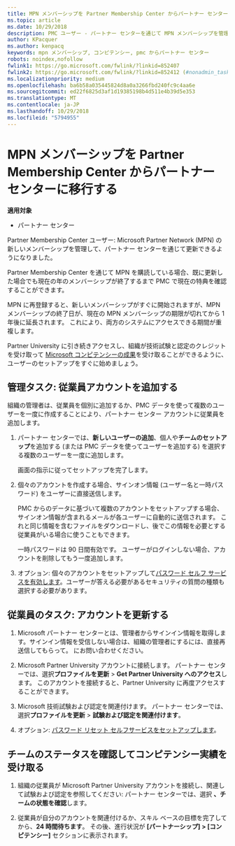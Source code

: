```yaml
---
title: MPN メンバーシップを Partner Membership Center からパートナー センターに移行する
ms.topic: article
ms.date: 10/29/2018
description: PMC ユーザー - パートナー センターを通じて MPN メンバーシップを管理できるようになりました。 次の手順に従ってください。
author: KPacquer
ms.author: kenpacq
keywords: mpn メンバーシップ, コンピテンシー, pmc からパートナー センター
robots: noindex,nofollow
fwlink1: https://go.microsoft.com/fwlink/?linkid=852407
fwlink2: https://go.microsoft.com/fwlink/?linkid=852412 (#nonadmin_tasks)
ms.localizationpriority: medium
ms.openlocfilehash: ba6b58a035445824d8a0a3266fbd240fc9c4aa6e
ms.sourcegitcommit: ed22f6825d3af1d19385198b4d511e4b39d5e353
ms.translationtype: MT
ms.contentlocale: ja-JP
ms.lasthandoff: 10/29/2018
ms.locfileid: "5794955"
---
```

# <a name="transition-your-mpn-membership-from-partner-membership-center-to-partner-center"></a>MPN メンバーシップを Partner Membership Center からパートナー センターに移行する

**適用対象**
-  パートナー センター

Partner Membership Center ユーザー: Microsoft Partner Network (MPN) の新しいメンバーシップを管理して、パートナー センターを通じて更新できるようになりました。  

Partner Membership Center を通じて MPN を購読している場合、既に更新した場合でも現在の年のメンバーシップが終了するまで PMC で現在の特典を確認することができます。 

MPN に再登録すると、新しいメンバーシップがすぐに開始されますが、MPN メンバーシップの終了日が、現在の MPN メンバーシップの期限が切れてから 1 年後に延長されます。 これにより、両方のシステムにアクセスできる期間が重複します。

Partner University に引き続きアクセスし、組織が技術試験と認定のクレジットを受け取って [Microsoft コンピテンシーの成果](competencies.md)を受け取ることができるように、ユーザーのセットアップをすぐに始めましょう。 

## <a name="admin-tasks-add-employee-accounts"></a>管理タスク: 従業員アカウントを追加する

組織の管理者は、従業員を個別に追加するか、PMC データを使って複数のユーザーを一度に作成することにより、パートナー センター アカウントに従業員を追加します。

1.  パートナー センターでは、**新しいユーザーの追加**、個人や**チームのセットアップ**を追加する (または PMC データを使ってユーザーを追加する) を選択する複数のユーザーを一度に追加します。
    
    画面の指示に従ってセットアップを完了します。

2.  個々のアカウントを作成する場合、サインオン情報 (ユーザー名と一時パスワード) をユーザーに直接送信します。

    PMC からのデータに基づいて複数のアカウントをセットアップする場合、サインオン情報が含まれるメールが各ユーザーに自動的に送信されます。 これと同じ情報を含むファイルをダウンロードし、後でこの情報を必要とする従業員がいる場合に使うこともできます。

    一時パスワードは 90 日間有効です。 ユーザーがログインしない場合、アカウントを削除してもう一度追加します。

3.  オプション: 個々のアカウントをセットアップして[パスワード セルフ サービスを有効します](https://docs.microsoft.com/azure/active-directory/active-directory-passwords-getting-started)。ユーザーが答える必要があるセキュリティの質問の種類も選択する必要があります。 

## <a href="" id="nonadmin_tasks"></a>従業員のタスク: アカウントを更新する

1.  Microsoft パートナー センターとは、管理者からサインイン情報を取得します。サインイン情報を受信しない場合は、組織の管理者にするには、直接再送信してもらって。 にお問い合わせください。 

2.  Microsoft Partner University アカウントに接続します。 パートナー センターでは、選択**プロファイルを更新** > **Get Partner University へのアクセス**します。  このアカウントを接続すると、Partner University に再度アクセスすることができます。

3.  Microsoft 技術試験および認定を関連付けます。 パートナー センターでは、選択**プロファイルを更新** > **試験および認定を関連付けます**。 

4.  オプション: [パスワード リセット セルフサービスをセットアップします](https://docs.microsoft.com/en-us/azure/active-directory/active-directory-passwords-update-your-own-password)。

## <a name="checking-team-status-and-receiving-competency-achievements"></a>チームのステータスを確認してコンピテンシー実績を受け取る

1.  組織の従業員が Microsoft Partner University アカウントを接続し、関連して試験および認定を参照してください: パートナー センターでは、選択 **、チームの状態を確認**します。

2.  従業員が自分のアカウントを関連付けるか、スキル ベースの目標を完了してから、**24 時間待ちます**。 その後、進行状況が **[パートナーシップ] > [コンピテンシー]** セクションに表示されます。
